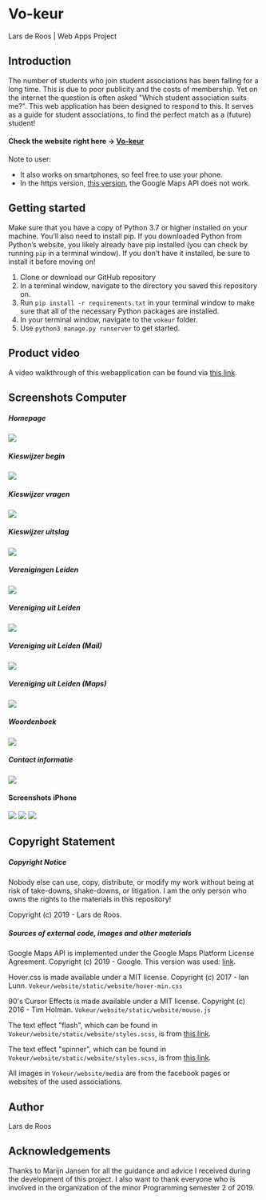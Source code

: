 # Vo-keur 

Lars de Roos | Web Apps Project

## Introduction
The number of students who join student associations has been falling for a long time. This is due to poor publicity and the costs of membership. Yet on the internet the question is often asked "Which student association suits me?". This web application has been designed to respond to this. It serves as a guide for student associations, to find the perfect match as a (future) student!

#### Check the website right here -> [Vo-keur](http://vokeur.herokuapp.com)
Note to user: 
- It also works on smartphones, so feel free to use your phone. 
- In the https version, [this version](https://vokeur.herokuapp.com), the Google Maps API does not work.

## Getting started 
Make sure that you have a copy of Python 3.7 or higher installed on your machine. You’ll also need to install pip. If you downloaded Python from Python’s website, you likely already have pip installed (you can check by running `pip` in a terminal window). If you don’t have it installed, be sure to install it before moving on!

1. Clone or download our GitHub repository
2. In a terminal window, navigate to the directory you saved this repository on.
3. Run `pip install -r requirements.txt` in your terminal window to make sure that all of the necessary Python packages are installed. 
4. In your terminal window, navigate to the `vokeur` folder.
5. Use `python3 manage.py runserver` to get started. 

## Product video
A video walkthrough of this webapplication can be found via [this link]().

## Screenshots Computer
##### Homepage
![](doc/e1.png)
##### Kieswijzer begin
![](doc/e2.png)
##### Kieswijzer vragen
![](doc/e3.png)
##### Kieswijzer uitslag
![](doc/e4.png)
##### Verenigingen Leiden
![](doc/e5.png)
##### Vereniging uit Leiden
![](doc/e6.png)
##### Vereniging uit Leiden (Mail)
![](doc/e7.png)
##### Vereniging uit Leiden (Maps)
![](doc/e8.png)
##### Woordenboek
![](doc/e9.png)
##### Contact informatie
![](doc/e10.png)

#### Screenshots iPhone
![](doc/iphone1.PNG)
![](doc/iphone2.PNG)
![](doc/iphone3.PNG)

## Copyright Statement

##### Copyright Notice
Nobody else can use, copy, distribute, or modify my work without being at risk of take-downs, shake-downs, or litigation.
I am the only person who owns the rights to the materials in this repository! 

Copyright (c) 2019 - Lars de Roos.

##### Sources of external code, images and other materials 
Google Maps API is implemented under the Google Maps Platform License Agreement. Copyright (c) 2019 - Google.
This version was used: [link](https://developers.google.com/maps/documentation/javascript/adding-a-google-map?hl=nl).

Hover.css is made available under a MIT license. Copyright (c) 2017 - Ian Lunn.
`Vokeur/website/static/website/hover-min.css`

90's Cursor Effects is made available under a MIT license. Copyright (c) 2016 - Tim Holman.
`Vokeur/website/static/website/mouse.js`

The text effect "flash", which can be found in `Vokeur/website/static/website/styles.scss`, is from [this link](https://codepen.io/FrankieDoodie/pen/dgVGad).

The text effect "spinner", which can be found in `Vokeur/website/static/website/styles.scss`, is from [this link](https://canary---yellow.com). 

All images in `Vokeur/website/media` are from the facebook pages or websites of the used associations.

## Author
Lars de Roos

## Acknowledgements
Thanks to Marijn Jansen for all the guidance and advice I received during the development of this project. I also want to thank everyone who is involved in the organization of the minor Programming semester 2 of 2019.

